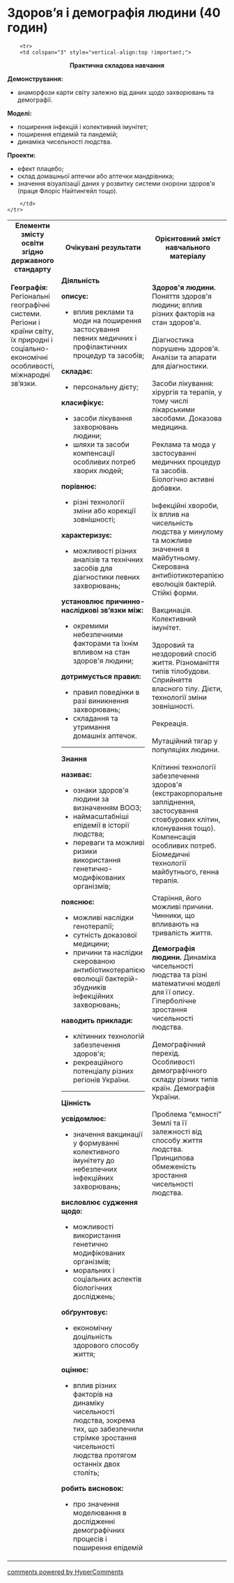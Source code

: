 <div id="hypercomments_widget" class="js-hypercomments-widget invisible"></div>

# Здоров’я і демографія людини (40 годин)

<table>
	<tr>
		<td width="35%" align="center"><b>Елементи змісту освіти згідно державного стандарту</b></td>
		<td width="35%" align="center"><b>Очікувані результати</b></td>
		<td width="30%" align="center"><b>Орієнтовний зміст навчального матеріалу</b></td>
	</tr>
	<tr>
		<td width="35%" style="vertical-align:top !important;">
<p><b>Географія:</b>  Регіональні географічні системи.  Регіони і країни світу, їх природні і соціально-економічні особливості, міжнародні зв’язки. </p>
		</td>
		<td width="35%" style="vertical-align:top !important;">
<b>Діяльність</b><br>
    <p><b>описує: </b><br><ul>
    <li>вплив реклами та моди на поширення застосування певних  медичних і профілактичних процедур та засобів;</li>
    </ul>
    <b>складає:</b><br><ul>
    <li>персональну дієту;</li>
    </ul>
    <b>класифікує: </b><br><ul>
    <li>засоби лікування захворювань людини; </li>
    <li>шляхи та засоби компенсації особливих потреб хворих людей;</li>
    </ul>
    <b>порівнює: </b><br><ul>
    <li>різні технології зміни або корекції зовнішності;</li>
    </ul>
    <b>характеризує: </b><br><ul>
    <li>можливості різних аналізів та технічних засобів для діагностики певних захворювань;</li>
    </ul>
    <b>установлює причинно-наслідкові зв’язки між:</b><br><ul>
    <li>окремими небезпечними факторами та їхнім впливом на стан здоров'я людини;</li>
    </ul>
    <b>дотримується правил: </b><br><ul>
    <li>правил поведінки в разі виникнення захворювань;</li>
    <li>складання та утримання домашніх аптечок.</li>
    </ul></p>
		<hr>
		<b>Знання</b><br>
    <p><b>називає: </b><br><ul>
    <li>ознаки здоров'я людини за визначенням ВООЗ;</li>
    <li>наймасштабніші епідемії в історії людства;</li>
    <li>переваги та можливі ризики використання генетично-модифікованих організмів; </li>
    </ul>
    <b>пояснює: </b><br><ul>
    <li>можливі наслідки генотерапії;</li>
    <li>сутність доказової медицини;</li>
    <li>причини та наслідки скерованою антибіотикотерапією еволюції бактерій-збудників інфекційних захворювань;</li>
    </ul>
    <b>наводить приклади:</b><br><ul>
    <li>клітинних технологій забезпечення здоров'я;</li>
    <li>рекреаційного потенціалу різних регіонів України.</li>
    </ul></p>
		<hr>
				<b>Цінність</b><br>
    <p><b>усвідомлює: </b><br><ul>
    <li>значення вакцинації у формуванні колективного імунітету до небезпечних інфекційних захворювань;</li>
    </ul>
    <b>висловлює судження щодо:</b><br><ul>
    <li>можливості використання генетично модифікованих організмів; </li>
    <li>моральних і соціальних аспектів біологічних досліджень;</li>
    </ul>
    <b>обґрунтовує: </b><br><ul>
    <li>економічну доцільність здорового способу життя;</li>
    </ul>
    <b>оцінює:</b><br><ul>
    <li>вплив різних факторів на динаміку чисельності людства, зокрема тих, що забезпечили стрімке зростання чисельності людства протягом останніх двох століть;</li>
    </ul>
    <b>робить висновок:</b><br><ul>
    <li>про значення моделювання в дослідженні демографічних процесів і поширення епідемій</li>
    </ul></p>
		</td>		
		<td width="30%" style="vertical-align:top !important;">
<p><b>Здоров'я людини.</b> Поняття здоров'я людини; вплив різних факторів на стан здоров'я.<br><br>
Діагностика порушень здоров'я. Аналізи та апарати для діагностики. <br><br>
Засоби лікування: хірургія та терапія, у тому числі лікарськими засобами. Доказова медицина.<br><br>
Реклама та мода у застосуванні медичних процедур та засобів. Біологічно активні добавки.<br><br>
Інфекційні хвороби, їх вплив на чисельність людства у минулому та можливе значення в майбутньому. Скерована антибіотикотерапією еволюція бактерій. Стійкі форми.<br><br>
Вакцинація. Колективний імунітет.<br><br>
Здоровий та нездоровий спосіб життя. Різноманіття типів тілобудови. Сприйняття власного тілу. Дієти, технології зміни зовнішності. <br><br>
Рекреація.<br><br>
Мутаційний тягар у популяціях людини.<br><br>
Клітинні технології забезпечення здоров'я (екстракорпоральне запліднення, застосування стовбурових клітин, клонування тощо). Компенсація особливих потреб. Біомедичні технології майбутнього, генна терапія.<br><br>
Старіння, його можливі причини. Чинники, що впливають на тривалість життя. </p>
<p><b>Демографія людини.</b> Динаміка чисельності людства та різні математичні моделі для її опису. Гіперболічне зростання чисельності людства. <br><br>
Демографічний перехід. Особливості демографічного складу різних типів країн. Демографія України.<br><br>
Проблема “ємності” Землі та її залежності від способу життя людства. Принципова обмеженість зростання чисельності людства.</p>
		</td>
	</tr>

		<tr>
		<td colspan="3" style="vertical-align:top !important;">
<p align="center"><b>Практична складова навчання</b></p>
<p><b>Демонстрування:</b><br>
<ul>
    <li>анаморфози карти світу залежно від даних щодо захворювань та демографії.</li>
</ul></p>
<p><b>Моделі:</b><br>
<ul>
    <li>поширення інфекцій і колективний імунітет;</li>
    <li>поширення епідемій та пандемій;</li>
    <li>динаміка чисельності людства.</li>
</ul></p>
<p><b>Проекти:</b><br>
<ul>
    <li>ефект плацебо;</li>
    <li>склад домашньої аптечки або аптечки мандрівника;</li>
    <li>значення візуалізації даних у розвитку системи  охорони здоров'я (праця Флоріс Найтингейл тощо).</li>
</ul></p>

		</td>
	</tr>
</table>





<div class="js-hypercomments-container">
<a href="http://hypercomments.com" class="hc-link" title="comments widget">comments powered by HyperComments</a>
</div>
